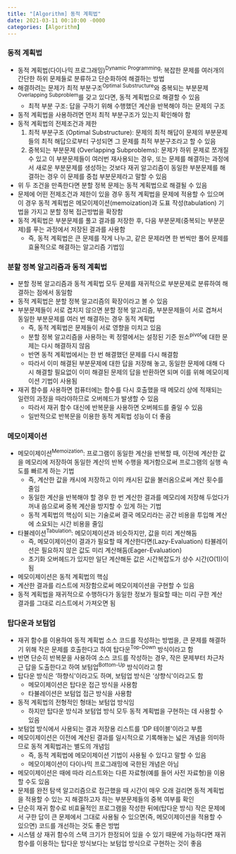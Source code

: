 ```yaml
---
title: "[Algorithm] 동적 계획법"
date: 2021-03-11 00:10:00 -0000
categories: [Algorithm]
---
```


### 동적 계획법
- 동적 계획법(다이나믹 프로그래밍)<sup>Dynamic Programming</sup>: 복잡한 문제를 여러개의 간단한 하위 문제들로 분류하고 단순화하여 해결하는 방법
- 해결하려는 문제가 최적 부분구조<sup>Optimal Substructure</sup>와 중복되는 부분문제<sup>Overlapping Subproblem</sup>를 갖고 있다면, 동적 계획법으로 해결할 수 있음
    - 최적 부분 구조: 답을 구하기 위해 수행했던 계산을 반복해야 하는 문제의 구조
- 동적 계획법을 사용하려면 먼저 최적 부분구조가 있는지 확인해야 함
- 동적 계획법의 전제조건과 제한
    1. 최적 부분구조 (Optimal Substructure): 문제의 최적 해답이 문제의 부분문제들의 최적 해답으로부터 구성되면 그 문제를 최적 부분구조라고 할 수 있음
    2. 중복되는 부분문제 (Overlapping Subproblems): 문제가 하위 문제로 쪼개질 수 있고 이 부분문제들이 여러번 재사용되는 경우, 또는 문제를 해결하는 과정에서 새로운 부분문제를 생성하는 것보다 재귀 알고리즘이 동일한 부분문제를 해결하는 경우 이 문제를 중첩 부분문제라고 말할 수 있음
- 위 두 조건을 만족한다면 분할 정복 문제는 동적 계획법으로 해결될 수 있음
- 문제에 어떤 전제조건과 제한이 있을 경우 동적 계획법을 문제에 적용할 수 있으며 이 경우 동적 계획법은 메모이제이션(memoization)과 도표 작성(tabulation) 기법을 가지고 분할 정복 접근방법을 확장함
- 동적 계획법은 부분문제를 풀고 결과를 저장한 후, 다음 부분문제(중복되는 부분문제)를 푸는 과정에서 저장된 결과를 사용함
    - 즉, 동적 계획법은 큰 문제를 작게 나누고, 같은 문제라면 한 번씩만 풀어 문제를 효율적으로 해결하는 알고리즘 기법임

### 분할 정복 알고리즘과 동적 계획법
- 분할 정복 알고리즘과 동적 계획법 모두 문제를 재귀적으로 부분문제로 분류하여 해결하는 점에서 동일함
- 동적 계획법은 분할 정복 알고리즘의 확장이라고 볼 수 있음
- 부분문제들이 서로 겹치지 않으면 분할 정복 알고리즘, 부분문제들이 서로 겹쳐서 동일한 부분문제를 여러 번 해결하는 경우 동적 계획법
    - 즉, 동적 계획법은 문제들이 서로 영향을 미치고 있음
    - 분할 정복 알고리즘을 사용하는 퀵 정렬에서는 설정된 기준 원소<sup>pivot</sup>에 대한 문제는 다시 해결하지 않음
    - 반면 동적 계획법에서는 한 번 해결했던 문제를 다시 해결함
    - 따라서 이미 해결된 부분문제에 대한 답을 저장해 놓고, 동일한 문제에 대해 다시 해결할 필요없이 이미 해결된 문제의 답을 반환하면 되며 이를 위해 메모이제이션 기법이 사용됨
- 재귀 함수를 사용하면 컴퓨터에는 함수를 다시 호출했을 때 메모리 상에 적재되는 일련의 과정을 따라야하므로 오버헤드가 발생할 수 있음
    - 따라서 재귀 함수 대신에 반복문을 사용하면 오버헤드를 줄일 수 있음
    - 일반적으로 반복문을 이용한 동적 계획법 성능이 더 좋음

### 메모이제이션
- 메모이제이션<sup>Memoization</sup>: 프로그램이 동일한 계산을 반복할 때, 이전에 계산한 값을 메모리에 저장하여 동일한 계산의 반복 수행을 제거함으로써 프로그램의 실행 속도를 빠르게 하는 기법
    - 즉, 계산한 값을 캐시에 저장하고 이미 캐시된 값을 불러옴으로써 계산 횟수를 줄임
    - 동일한 계산을 반복해야 할 경우 한 번 계산한 결과를 메모리에 저장해 두었다가 꺼내 씀으로써 중복 계산을 방지할 수 있게 하는 기법
    - 동적 계획법의 핵심이 되는 기술로써 결국 메모리라는 공간 비용을 투입해 계산에 소요되는 시간 비용을 줄임
- 타뷸레이션<sup>Tabulation</sup>: 메모이제이션과 비슷하지만, 값을 미리 계산해둠
    - 즉, 메모이제이션이 결과가 필요할 때 계산한다면(Lazy-Evaluation) 타뷸레이션은 필요하지 않은 값도 미리 계산해둠(Eager-Evaluation)
    - 초기화 오버헤드가 있지만 일단 계산해둔 값은 시간복잡도가 상수 시간(O(1))이 됨
- 메모이제이션은 동적 계획법의 핵심
- 계산한 결과를 리스트에 저장함으로써 메모이제이션을 구현할 수 있음
- 동적 계획법을 재귀적으로 수행하다가 동일한 정보가 필요할 때는 미리 구한 계산 결과를 그대로 리스트에서 가져오면 됨

### 탑다운과 보텀업
- 재귀 함수를 이용하여 동적 계획법 소스 코드를 작성하는 방법을, 큰 문제를 해결하기 위해 작은 문제를 호출한다고 하여 탑다운<sup>Top-Down</sup> 방식이라고 함
- 반면 단순히 반복문을 사용하여 소스 코드를 작성하는 경우, 작은 문제부터 차근차근 답을 도출한다고 하여 보텀업<sup>Bottom-Up</sup> 방식이라고 함
- 탑다운 방식은 ‘하향식'이라고도 하며, 보텀업 방식은 ‘상향식'이라고도 함
    - 메모이제이션은 탑다운 접근 방식을 사용함
    - 타뷸레이션은 보텀업 접근 방식을 사용함
- 동적 계획법의 전형적인 형태는 보텀업 방식임
    - 하지만 탑다운 방식과 보텀업 방식 모두 동적 계획법을 구현하는 데 사용할 수 있음
- 보텀업 방식에서 사용되는 결과 저장용 리스트를 ‘DP 테이블'이라고 부름
- 메모이제이션은 이전에 계산된 결과를 일시적으로 기록해놓는 넓은 개념을 의미하므로 동적 계획법과는 별도의 개념임
    - 즉, 동적 계획법에 메모이제이션 기법이 사용될 수 있다고 말할 수 있음
    - 메모이제이션이 다이나믹 프로그래밍에 국한된 개념은 아님
- 메모이제이션은 때에 따라 리스트와는 다른 자료형(예를 들어 사전 자료형)을 이용할 수도 있음
- 문제를 완전 탐색 알고리즘으로 접근했을 때 시간이 매우 오래 걸리면 동적 계획법을 적용할 수 있는 지 해결하고자 하는 부분문제들의 중복 여부를 확인
- 단순히 재귀 함수로 비효율적인 프로그램을 작성한 뒤에(탑다운 방식) 작은 문제에서 구한 답이 큰 문제에서 그대로 사용될 수 있으면(즉, 메모이제이션을 적용할 수 있으면) 코드를 개선하는 것도 좋은 방법
- 시스템 상 재귀 함수의 스택 크기가 한정되어 있을 수 있기 때문에 
가능하다면 재귀 함수를 이용하는 탑다운 방식보다는 보텀업 방식으로 구현하는 것이 좋음         